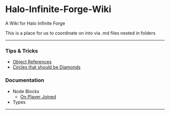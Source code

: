 # Halo-Infinite-Forge-Wiki
A Wiki for Halo Infinite Forge

This is a place for us to coordinate on into via .md files nested in folders

---
### Tips & Tricks
* [Object References](https://github.com/nateonline/Halo-Infinite-Forge-Wiki/blob/main/Tips%20&%20Tricks/Object%20References.md)
* [Circles that should be Diamonds](https://github.com/nateonline/Halo-Infinite-Forge-Wiki/blob/main/Tips%20%26%20Tricks/Circles%20that%20should%20be%20Diamonds.md)

### Documentation
* Node Blocks
	* [On Player Joined](https://github.com/nateonline/Halo-Infinite-Forge-Wiki/blob/main/Documentation/Node%20Blocks/On%20Player%20Joined.md)
* Types
---